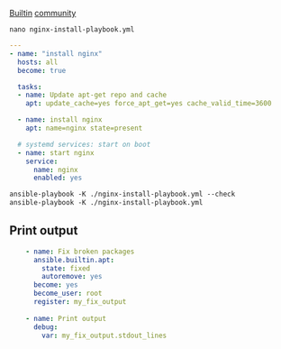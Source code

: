 [Builtin](https://docs.ansible.com/ansible/latest/collections/ansible/builtin/index.html)
[community](https://docs.ansible.com/ansible/latest/collections/community/index.html)


`nano nginx-install-playbook.yml`
```yaml
---
- name: "install nginx"
  hosts: all
  become: true

  tasks:
  - name: Update apt-get repo and cache
    apt: update_cache=yes force_apt_get=yes cache_valid_time=3600

  - name: install nginx
    apt: name=nginx state=present

  # systemd services: start on boot
  - name: start nginx
    service:
      name: nginx
      enabled: yes
```



```txt
ansible-playbook -K ./nginx-install-playbook.yml --check
ansible-playbook -K ./nginx-install-playbook.yml 
```


## Print output
```yaml
    - name: Fix broken packages
      ansible.builtin.apt:
        state: fixed
        autoremove: yes
      become: yes
      become_user: root
      register: my_fix_output
    
    - name: Print output
      debug:
        var: my_fix_output.stdout_lines
```
